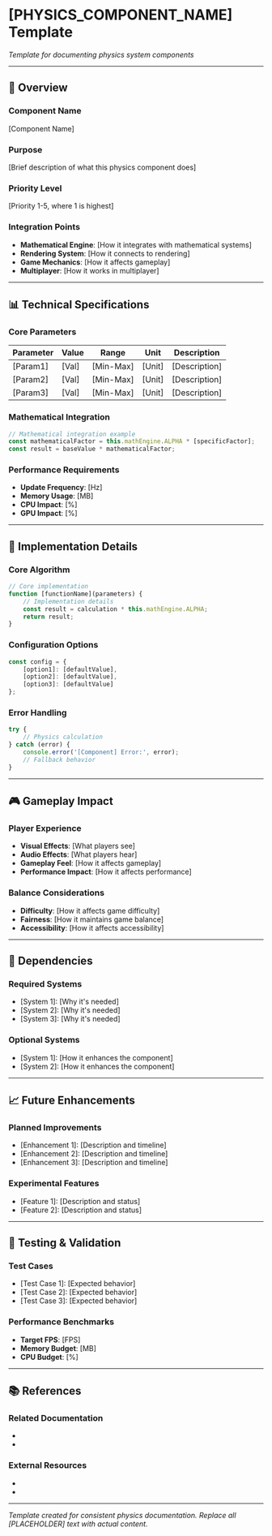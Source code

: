 # [PHYSICS_COMPONENT_NAME] Template

*Template for documenting physics system components*

---

## 🎯 Overview

### **Component Name**
[Component Name]

### **Purpose**
[Brief description of what this physics component does]

### **Priority Level**
[Priority 1-5, where 1 is highest]

### **Integration Points**
- **Mathematical Engine**: [How it integrates with mathematical systems]
- **Rendering System**: [How it connects to rendering]
- **Game Mechanics**: [How it affects gameplay]
- **Multiplayer**: [How it works in multiplayer]

---

## 📊 Technical Specifications

### **Core Parameters**
| Parameter | Value | Range | Unit | Description |
|-----------|-------|-------|------|-------------|
| [Param1]  | [Val] | [Min-Max] | [Unit] | [Description] |
| [Param2]  | [Val] | [Min-Max] | [Unit] | [Description] |
| [Param3]  | [Val] | [Min-Max] | [Unit] | [Description] |

### **Mathematical Integration**
```javascript
// Mathematical integration example
const mathematicalFactor = this.mathEngine.ALPHA * [specificFactor];
const result = baseValue * mathematicalFactor;
```

### **Performance Requirements**
- **Update Frequency**: [Hz]
- **Memory Usage**: [MB]
- **CPU Impact**: [%]
- **GPU Impact**: [%]

---

## 🔧 Implementation Details

### **Core Algorithm**
```javascript
// Core implementation
function [functionName](parameters) {
    // Implementation details
    const result = calculation * this.mathEngine.ALPHA;
    return result;
}
```

### **Configuration Options**
```javascript
const config = {
    [option1]: [defaultValue],
    [option2]: [defaultValue],
    [option3]: [defaultValue]
};
```

### **Error Handling**
```javascript
try {
    // Physics calculation
} catch (error) {
    console.error('[Component] Error:', error);
    // Fallback behavior
}
```

---

## 🎮 Gameplay Impact

### **Player Experience**
- **Visual Effects**: [What players see]
- **Audio Effects**: [What players hear]
- **Gameplay Feel**: [How it affects gameplay]
- **Performance Impact**: [How it affects performance]

### **Balance Considerations**
- **Difficulty**: [How it affects game difficulty]
- **Fairness**: [How it maintains game balance]
- **Accessibility**: [How it affects accessibility]

---

## 🔗 Dependencies

### **Required Systems**
- [System 1]: [Why it's needed]
- [System 2]: [Why it's needed]
- [System 3]: [Why it's needed]

### **Optional Systems**
- [System 1]: [How it enhances the component]
- [System 2]: [How it enhances the component]

---

## 📈 Future Enhancements

### **Planned Improvements**
- [Enhancement 1]: [Description and timeline]
- [Enhancement 2]: [Description and timeline]
- [Enhancement 3]: [Description and timeline]

### **Experimental Features**
- [Feature 1]: [Description and status]
- [Feature 2]: [Description and status]

---

## 🧪 Testing & Validation

### **Test Cases**
- [Test Case 1]: [Expected behavior]
- [Test Case 2]: [Expected behavior]
- [Test Case 3]: [Expected behavior]

### **Performance Benchmarks**
- **Target FPS**: [FPS]
- **Memory Budget**: [MB]
- **CPU Budget**: [%]

---

## 📚 References

### **Related Documentation**
- [Link to related file]: [Description]
- [Link to related file]: [Description]

### **External Resources**
- [External link]: [Description]
- [External link]: [Description]

---

*Template created for consistent physics documentation. Replace all [PLACEHOLDER] text with actual content.* 
